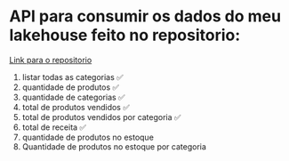 # API para consumir os dados do meu lakehouse feito no repositorio:
[Link para o repositorio](https://github.com/Jeova-1704/lakehouse-medallion_architecture-pipeline)





1. listar todas as categorias ✅
2. quantidade de produtos ✅
3. quantidade de categorias  ✅
4. total de produtos vendidos ✅
5. total de produtos vendidos por categoria ✅
6. total de receita ✅
7. quantidade de produtos no estoque
8. Quantidade de produtos no estoque por categoria